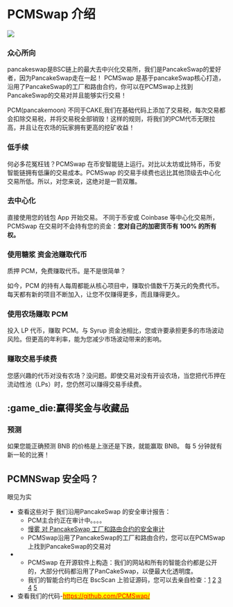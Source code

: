 # PCMSwap 介绍

![](https://1397868517-files.gitbook.io/\~/files/v0/b/gitbook-legacy-files/o/assets%2F-MHREX7DHcljbY5IkjgJ%2F-MYfS5YC3DpeGv0IhkFu%2F-MYfSE9M1v0V6Wq2NZPN%2Fmasthead%20twitter%20\(3\).png?alt=media\&token=b3426f53-cffe-487e-b08e-ae895ba80eed)

### 众心所向



pancakeswap是BSC链上的最大去中兴化交易所，我们是PancakeSwap的爱好者，因为PancakeSwap走在一起！ PCMSwap 是基于pancakeSwap核心打造，沿用了PancakeSwap的工厂和路由合约，你可以在PCMSwap上找到PancakeSwap的交易对并且能够实行交易！





PCM(pancakemoon) 不同于CAKE,我们在基础代码上添加了交易税，每次交易都会扣除交易税，并将交易税全部销毁！这样的规则，将我们的PCM代币无限拉高，并且让在农场的玩家拥有更高的挖矿收益！

### 低手续

何必多花冤枉钱？PCMSwap 在币安智能链上运行。对比以太坊或比特币，币安智能链拥有低廉的交易成本。PCMSwap 的交易手续费也远比其他顶级去中心化交易所低。所以，对您来说，这绝对是一箭双雕。

### 去中心化

直接使用您的钱包 App 开始交易。 不同于币安或 Coinbase 等中心化交易所，PCMSwap 在交易时不会持有您的资金：**您对自己的加密货币有 100% 的所有权。**

### &#x20;<a href="#zhuan-qu-li-xi-ji-shou-xu-fei" id="zhuan-qu-li-xi-ji-shou-xu-fei"></a>

### 使用糖浆 资金池赚取代币

质押 PCM，免费赚取代币。是不是很简单？&#x20;

如今，PCM 的持有人每周都能从核心项目中，赚取价值数千万美元的免费代币。每天都有新的项目不断加入，让您不仅赚得更多，而且赚得更久。

### 使用农场赚取  PCM

投入 LP 代币，赚取 PCM。与 Syrup 资金池相比，您或许要承担更多的市场波动风险。但更高的年利率，能为您减少市场波动带来的影响。

### 赚取交易手续费

您感兴趣的代币对没有农场？没问题。即使交易对没有开设农场，当您把代币押在流动性池（LPs）时，您仍然可以赚得交易手续费。



## :game\_die:赢得奖金与收藏品



### 预测

如果您能正确预测 BNB 的价格是上涨还是下跌，就能赢取 BNB。 每 5 分钟就有新一轮的比赛！





## PCMNSwap 安全吗？

眼见为实

* 查看这些对于 我们沿用PancakeSwap 的安全审计报告：
  * PCM主合约正在审计中。。。。
  * [慢雾 对 PancakeSwap 工厂和路由合约的安全审计](https://github.com/slowmist/Knowledge-Base/blob/master/open-report/Smart%20Contract%20Security%20Audit%20Report%20%20-%20PancakeSwap.pdf)
  * PCMSwap沿用了PancakeSwap的工厂和路由合约，您可以在PCMSwap上找到PancakeSwap的交易对
*
  * PCMSwap 在开源软件上构造：我们的网站和所有的智能合约都是公开的，大部分代码都沿用了PanCakeSwap，以便最大化透明度。
  * 我们的智能合约均已在 BscScan 上验证源码，您可以去亲自检查：[1](https://bscscan.com/address/0x10ED43C718714eb63d5aA57B78B54704E256024E) [2](https://bscscan.com/address/0x73feaa1ee314f8c655e354234017be2193c9e24e#code) [3](https://bscscan.com/address/0xbcfccbde45ce874adcb698cc183debcf17952812) [4](https://bscscan.com/address/0x1b96b92314c44b159149f7e0303511fb2fc4774f#code) [5](https://bscscan.com/address/0x92E8CeB7eAeD69fB6E4d9dA43F605D2610214E68)
* 查看我们的代码-[<mark style="color:red;">https://github.com/PCMSwap/</mark>](https://github.com/PCMSwap/)<mark style="color:red;"></mark>
